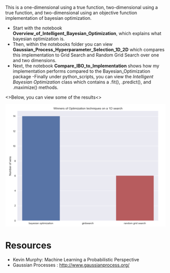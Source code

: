 This is a one-dimensional using a true function, two-dimensional using a true function, and two-dimensional using an objective function implementation of bayesian optimization.

- Start with the notebook **Overview_of_Intelligent_Bayesian_Optimization**, which explains
what bayesian optimization is.
- Then, within the notebooks folder you can view
**Gaussian_Process_Hyperparameter_Selection_1D_2D** which compares this implementation to
Grid Search and Random Grid Search over one and two dimensions.
- Next, the notebook
**Compare_IBO_to_Implementation** shows how my implementation performs compared to
the Bayesian_Optimization package
-Finally under python_scripts, you can view the *Intelligent Bayesian Optimization* class which contains a .fit(), .predict(), and .maximize() methods.

<>Below, you can view some of the results<>

![Alt text](images/1d_search_rand_grid_ibo.png?raw=true)


# Resources
- Kevin Murphy: Machine Learning a Probabilistic Perspective
- Gaussian Processes : http://www.gaussianprocess.org/

